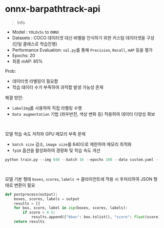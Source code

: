 # onnx-barpathtrack-api

> Info

- Model : `YOLOv5s` to `ONNX`
- Datasets : COCO 데이터셋 대신 바벨을 인식하기 위한 커스텀 데이터셋을 구성 (단일 클래스로 학습진행)
- Performance Evaluation: `val.py`를 통해 `Precision`, `Recall`, `mAP` 등을 평가
- Epochs: 20
- 최종 mAP: 85%

Prob:
- 데이터셋 라벨링이 필요함
- 학습 데이터 수가 부족하여 과적합 발생 가능성 존재

해결 방안:
- `LabelImg`를 사용하여 직접 라벨링 수행
- `Data augmentation` 기법 (좌우반전, 색상 변화 등) 적용하여 데이터 다양성 확보

<br>

모델 학습 속도 저하와 GPU 메모리 부족 문제

- `batch size` 감소, `image size`를 640으로 제한하여 메모리 최적화
- `fp16` 옵션을 활성화하여 경량화 및 학습 속도 개선
```python
python train.py --img 640 --batch 16 --epochs 100 --data custom.yaml --weights yolov5s.pt
```

<br>

모델 기본 형태 `boxes`, `scores`, `labels` -> 클라이언트에 적용 시 후처리하여 JSON 형태로 변환이 필요
```python
def postprocess(output):
    boxes, scores, labels = output
    results = []
    for box, score, label in zip(boxes, scores, labels):
        if score > 0.5:
            results.append({"bbox": box.tolist(), "score": float(score), "label": int(label)})
    return results
```

